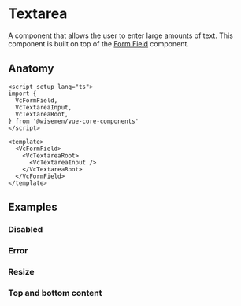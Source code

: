 # Textarea

A component that allows the user to enter large amounts of text.
This component is built on top of the [Form Field](/packages/components-next/components/form-field/form-field.html) component.

<ComponentPreview name="textarea/examples/main" />

## Anatomy

```vue
<script setup lang="ts">
import {
  VcFormField,
  VcTextareaInput,
  VcTextareaRoot,
} from '@wisemen/vue-core-components'
</script>

<template>
  <VcFormField>
    <VcTextareaRoot>
      <VcTextareaInput />
    </VcTextareaRoot>
  </VcFormField>
</template>
```

<!-- @include: ./textarea-meta.md -->

## Examples

### Disabled

<ComponentPreview name="textarea/examples/disabled" />

### Error

<ComponentPreview name="textarea/examples/error" />

### Resize

<ComponentPreview name="textarea/examples/resize" />

### Top and bottom content

<ComponentPreview name="textarea/examples/top-and-bottom-content" />